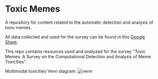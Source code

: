 # Toxic Memes
A repository for content related to the automatic detection and analysis of toxic memes.

All data collected and used for the survey can be found in this [Google Sheet](https://docs.google.com/spreadsheets/d/e/2PACX-1vTs704oYQEzz2ytI2B51E7DHUMMNHrIJ1UJLzoUOE-miAncO2B4t22GWeWZEwY1phl6jl01fZJ0qK8N/pubhtml).

This repo contains resources used and analyzed for the survey "Toxic Memes: A Survey on the Computational Detection and Analysis of Meme Toxicities".


Multimodal toxicities Venn diagram:
![venn](https://github.com/delfimpandiani/toxic_memes/assets/44606644/ae816254-f3cf-48f1-bddc-c136d80e05b0)

